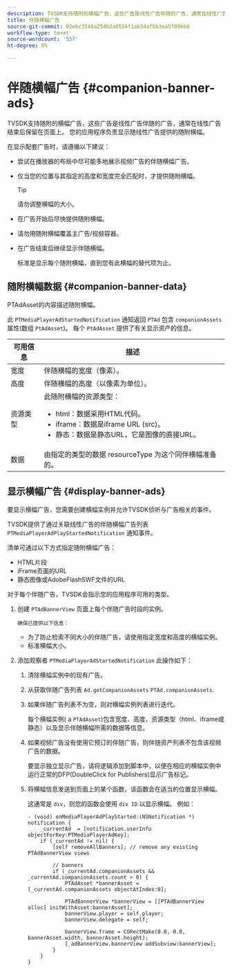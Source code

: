 ```yaml
---
description: TVSDK支持随附的横幅广告，这些广告是线性广告伴随的广告，通常在线性广告结束后保留在页面上。 您的应用程序负责显示随线性广告提供的随附横幅。
title: 伴随横幅广告
source-git-commit: 02ebc3548a254b2a6554f1ab34afbb3ea5f09bb8
workflow-type: tm+mt
source-wordcount: '557'
ht-degree: 0%

---
```


# 伴随横幅广告 {#companion-banner-ads}

TVSDK支持随附的横幅广告，这些广告是线性广告伴随的广告，通常在线性广告结束后保留在页面上。 您的应用程序负责显示随线性广告提供的随附横幅。

在显示配套广告时，请遵循以下建议：

* 尝试在播放器的布局中尽可能多地展示视频广告的伴随横幅广告。
* 仅当您的位置与其指定的高度和宽度完全匹配时，才提供随附横幅。

  >[!TIP]
  >
  >请勿调整横幅的大小。

* 在广告开始后尽快提供随附横幅。
* 请勿用随附横幅覆盖主广告/视频容器。
* 在广告结束后继续显示伴随横幅。

  标准是显示每个随附横幅，直到您有此横幅的替代项为止。

## 随附横幅数据 {#companion-banner-data}

PTAdAsset的内容描述随附横幅。

<!--<a id="section_D730B4FD6FD749E9860B6A07FC110552"></a>-->

此 `PTMediaPlayerAdStartedNotification` 通知返回 `PTAd` 包含 `companionAssets` 属性(数组 `PtAdAsset`)。
每个 `PtAdAsset` 提供了有关显示资产的信息。

<table id="table_760C885E2DCA4BE983CC57FDA7BD5B14"> 
 <thead> 
  <tr> 
   <th colname="col1" class="entry"><b>可用信息</b></th> 
   <th colname="col2" class="entry"><b>描述</b></th> 
  </tr> 
 </thead>
 <tbody> 
  <tr> 
   <td colname="col1"> 宽度 </td> 
   <td colname="col2"> 伴随横幅的宽度（像素）。 </td> 
  </tr> 
  <tr> 
   <td colname="col1"> 高度 </td> 
   <td colname="col2"> 伴随横幅的高度（以像素为单位）。 </td> 
  </tr> 
  <tr> 
   <td colname="col1"> 资源类型 </td> 
   <td colname="col2">此随附横幅的资源类型： 
    <ul id="ul_A067787FE49E4B6095BE0AC1D447DBB3"> 
     <li id="li_02B7224C67004095B3F6E50FD21E507E">html：数据采用HTML代码。 </li> 
     <li id="li_5F37E14472424F808C6094F42009E676">iframe：数据是iframe URL (src)。 </li> 
     <li id="li_76B945007CE842158B5125422765E0B2">静态：数据是静态URL，它是图像的直接URL。 </li> 
    </ul> </td> 
  </tr> 
  <tr> 
   <td colname="col1"> 数据 </td> 
   <td colname="col2"> 由指定的类型的数据 <span class="codeph">resourceType</span> 为这个同伴横幅准备的。 </td> 
  </tr> 
 </tbody> 
</table>

## 显示横幅广告 {#display-banner-ads}

要显示横幅广告，您需要创建横幅实例并允许TVSDK侦听与广告相关的事件。

TVSDK提供了通过关联线性广告的伴随横幅广告列表 `PTMediaPlayerAdPlayStartedNotification` 通知事件。

清单可通过以下方式指定随附横幅广告：

* HTML片段
* iFrame页面的URL
* 静态图像或AdobeFlashSWF文件的URL

对于每个伴随广告，TVSDK会指示您的应用程序可用的类型。

1. 创建 `PTAdBannerView`  页面上每个伴随广告时段的实例。

       确保已提供以下信息：
   
   * 为了防止检索不同大小的伴随广告，请使用指定宽度和高度的横幅实例。
   * 标准横幅大小。

1. 添加观察者 `PTMediaPlayerAdStartedNotification` 此操作如下：
   1. 清除横幅实例中的现有广告。
   1. 从获取伴随广告列表 `Ad.getCompanionAssets` `PTAd.companionAssets`.
   1. 如果伴随广告列表不为空，则对横幅实例列表进行迭代。

      每个横幅实例( a `PTAdAsset`)包含宽度、高度、资源类型（html、iframe或静态）以及显示伴随横幅所需的数据等信息。
   1. 如果视频广告没有使用它预订的伴随广告，则伴随资产列表不包含该视频广告的数据。

      要显示独立显示广告，请将逻辑添加到脚本中，以便在相应的横幅实例中运行正常的DFP(DoubleClick for Publishers)显示广告标记。
   1. 将横幅信息发送到页面上的某个函数，该函数会在适当的位置显示横幅。

      这通常是 `div`，则您的函数会使用 `div ID` 以显示横幅。 例如：

      ```
      - (void) onMediaPlayerAdPlayStarted:(NSNotification *) notification { 
          _currentAd  = [notification.userInfo  objectForKey:PTMediaPlayerAdKey];  
          if (_currentAd != nil) { 
              [self removeAllBanners]; // remove any existing PTAdBannerView views 
      
              // banners 
              if (_currentAd.companionAssets && _currentAd.companionAssets.count > 0) { 
                  PTAdAsset *bannerAsset = [_currentAd.companionAssets objectAtIndex:0]; 
      
                  PTAdBannerView *bannerView = [[PTAdBannerView alloc] initWithAsset:bannerAsset];  
                  bannerView.player = self.player; 
                  bannerView.delegate = self; 
      
                  bannerView.frame = CGRectMake(0.0, 0.0, bannerAsset.width, bannerAsset.height);  
                  [_adBannerView.bannerView addSubview:bannerView]; 
              } 
          } 
      }
      ```
